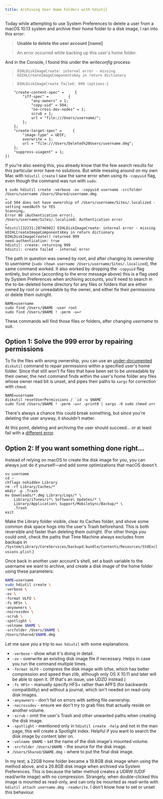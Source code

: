 ```yaml
---
title: Archiving User Home Folders with hdiutil
---
```


Today while attempting to use System Preferences to delete a user from a macOS 10.13 system and archive their home folder to a disk image, I ran into this error:

> **Unable to delete the user account [name]**

> An error occurred while backing up this user's home folder.

And in the Console, I found this under the _writeconfig_ process:

>     DIHLDiskImageCreate: internal error - missing kDIHLCreateImageComponentsKey in return dictionary

>     DIHLDiskImageCreate failed: 999 (options:{
        "create-content-spec" =     {
            "iff-spec" =         {
                "any-owners" = 1;
                "copy-uid" = 504;
                "no-cross-dev-nodes" = 1;
                scrub = 1;
                url = "file:///Users/username/";
            };
        };
        "create-target-spec" =     {
            "image-type" = UDIF;
            overwrite = 1;
            url = "file:///Users/Deleted%20Users/username.dmg";
        };
        "suppress-uiagent" = 1;
    })

If you're also seeing this, you already know that the few search results for this particular error have no solutions. But while messing around on my own Mac with `hdiutil create` I saw the same error when using its `-copyuid` flag, even though the command was run with `sudo`:

    $ sudo hdiutil create -verbose -ov -copyuid username -srcfolder /Users/username /Users/Shared/username.dmg
    …
    uid 504 does not have ownership of /Users/username/Sites/.localized - setting needAuth to YES
    Scanning…
    Error 80 (Authentication error).
    /Users/username/Sites/.localized: Authentication error
    …
    hdiutil[32231:28746982] DIHLDiskImageCreate: internal error - missing kDIHLCreateImageComponentsKey in return dictionary
    DIHLDiskImageCreate() returned 999
    need-authentication: true
    hdiutil: create: returning 999
    hdiutil: create failed - internal error

The path in question was owned by _root_, and after changing its ownership to _username_ (`sudo chown username /Users/username/Sites/.localized`), the same command worked. It also worked by dropping the `-copyuid` flag entirely, but since (according to the error message above) this is a flag used by System Preferences when archiving accounts, you'll need to search in the to-be-deleted home directory for any files or folders that are either owned by _root_ or unreadable by the owner, and either fix their permissions or delete them outright.

    NAME=username
    sudo find /Users/$NAME -user root
    sudo find /Users/$NAME ! -perm -u=r

These commands will find those files or folders, after changing _username_ to suit.

## Option 1: Solve the 999 error by repairing permissions

To fix the files with wrong ownership, you can use an [under-documented](https://eclecticlight.co/2017/06/15/something-odd-you-cant-fix-sierra-re-introduces-repairing-permissions/)  `diskutil` command to repair permissions within a specified user's home folder. Since that still won't fix files that have been set to be unreadable by their owner, the next command finds within the user's home folder any files whose owner read bit is unset, and pipes their paths to `xargs` for correction with `chmod`.

    NAME=username
    diskutil resetUserPermissions / `id -u $NAME`
    sudo find /Users/$NAME ! -perm -u=r -print0 | xargs -0 sudo chmod u+r

There's always a chance this could break something, but since you're deleting the user anyway, it shouldn't matter.

At this point, deleting and archiving the user should succeed… or at least fail with a [different error](https://medium.com/@ambroselittle/cant-delete-original-admin-user-on-macos-high-sierra-1d79fb438246).

## Option 2: If you want something done right…

Instead of relying on macOS to create the disk image for you, you can always just do it yourself—and add some optimizations that macOS doesn't.

    su username
    cd ~
    chflags nohidden Library
    rm -rf Library/Caches/*
    mkdir -p .Trash
    mv Downloads/*.dmg Library/Logs/* \
        Library/iTunes/i*\ Software\ Updates/* \
        Library/Application\ Support/MobileSync/Backup/* \
        .Trash
    exit

Make the Library folder visible, clear its Caches folder, and shove some common disk space hogs into the user's Trash beforehand. This is both reversible and faster than deleting them outright. (For other things you could omit, check the paths that Time Machine always excludes from backups in `/System/Library/CoreServices/backupd.bundle/Contents/Resources/StdExclusions.plist`.)

Once back in another user account's shell, set a bash variable to the username we want to archive, and create a disk image of the home folder using these parameters:

```sh
NAME=username
sudo hdiutil create \
-verbose \
-ov \
-format ULFO \
-fs HFS+ \
-anyowners \
-nocrossdev \
-scrub \
-spotlight \
-volname $NAME \
-srcfolder /Users/$NAME \
/Users/Shared/$NAME.dmg
```

Let me save you a trip to `man hdiutil` with some explanations.

- `-verbose` - show what it's doing in detail.
- `-ov` - overwrite an existing disk image file if necessary. Helps in case you run the command multiple times.
- `-format ULFO` - compress the disk image with lzfse, which has better compression and speed than zlib, although only OS X 10.11 and later will be able to open it. (If that's an issue, use UDZO instead.)
- `-fs HFS+` - manually specify HFS+ rather than APFS (for backwards compatibility) and without a journal, which isn't needed on read-only disk images.
- `-anyowners` - don't fail on errors with setting file ownership.
- `-nocrossdev` - ensure we don't try to grab files that actually reside on another volume.
- `-scrub` - omit the user's Trash and other unwanted paths when creating the disk image.
- `-spotlight` - mentioned only in `hdiutil create -help` and not in the man page, this will create a Spotlight index. Helpful if you want to search the disk image by content later on.
- `-volname $NAME` - set the name of the disk image's mounted volume.
- `-srcfolder /Users/$NAME` - the source for the disk image.
- `/Users/Shared/$NAME.dmg` - where to put the final disk image.

In my test, a 22GB home folder became a 19.8GB disk image when using the method above, and a 26.8GB disk image when archived via System Preferences. This is because the latter method creates a UDRW (UDIF read/write image) with no compression. Strangely, when double-clicked this image is mounted as read-only, and can only be mounted as read-write with `hdiutil attach username.dmg -readwrite`. I don't know how to set or unset this behaviour.
